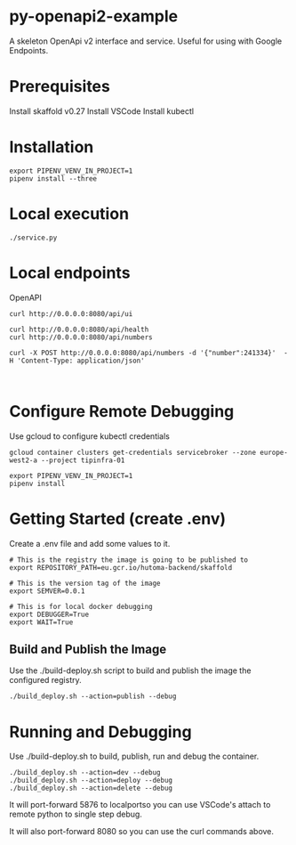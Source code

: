 # py-openapi2-example
A skeleton OpenApi v2 interface and service.  Useful for using with Google Endpoints. 

# Prerequisites
Install skaffold v0.27
Install VSCode 
Install kubectl

# Installation
```
export PIPENV_VENV_IN_PROJECT=1
pipenv install --three
```

# Local execution
```
./service.py
```

# Local endpoints
OpenAPI
```
curl http://0.0.0.0:8080/api/ui
```

```
curl http://0.0.0.0:8080/api/health
curl http://0.0.0.0:8080/api/numbers

curl -X POST http://0.0.0.0:8080/api/numbers -d '{"number":241334}'  -H 'Content-Type: application/json'



```

# Configure Remote Debugging 
Use gcloud to configure kubectl credentials

```
gcloud container clusters get-credentials servicebroker --zone europe-west2-a --project tipinfra-01
```

```
export PIPENV_VENV_IN_PROJECT=1
pipenv install 
```

# Getting Started (create .env)
Create a .env file and add some values to it.
```
# This is the registry the image is going to be published to 
export REPOSITORY_PATH=eu.gcr.io/hutoma-backend/skaffold

# This is the version tag of the image
export SEMVER=0.0.1

# This is for local docker debugging 
export DEBUGGER=True
export WAIT=True
```

## Build and Publish the Image
Use the ./build-deploy.sh script to build and publish the image the configured registry.

```
./build_deploy.sh --action=publish --debug

```

# Running and Debugging  
Use ./build-deploy.sh to build, publish, run and debug the container. 

```
./build_deploy.sh --action=dev --debug
./build_deploy.sh --action=deploy --debug
./build_deploy.sh --action=delete --debug
```

It will port-forward 5876 to localportso you can use VSCode's attach to remote python to single step debug. 
 
It will also port-forward 8080 so you can use the curl commands above. 